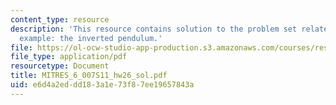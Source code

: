 ```yaml
---
content_type: resource
description: 'This resource contains solution to the problem set related to feedback
  example: the inverted pendulum.'
file: https://ol-ocw-studio-app-production.s3.amazonaws.com/courses/res-6-007-signals-and-systems-spring-2011/e6d4a2eddd183a1e73f87ee19657843a_MITRES_6_007S11_hw26_sol.pdf
file_type: application/pdf
resourcetype: Document
title: MITRES_6_007S11_hw26_sol.pdf
uid: e6d4a2ed-dd18-3a1e-73f8-7ee19657843a
---
```


